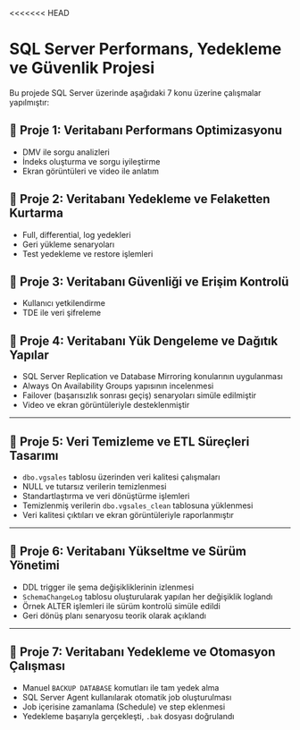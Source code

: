<<<<<<< HEAD
# SQL Server Performans, Yedekleme ve Güvenlik Projesi

Bu projede SQL Server üzerinde aşağıdaki 7 konu üzerine çalışmalar yapılmıştır:

## 🔹 Proje 1: Veritabanı Performans Optimizasyonu
- DMV ile sorgu analizleri
- İndeks oluşturma ve sorgu iyileştirme
- Ekran görüntüleri ve video ile anlatım

## 🔹 Proje 2: Veritabanı Yedekleme ve Felaketten Kurtarma
- Full, differential, log yedekleri
- Geri yükleme senaryoları
- Test yedekleme ve restore işlemleri

## 🔹 Proje 3: Veritabanı Güvenliği ve Erişim Kontrolü
- Kullanıcı yetkilendirme
- TDE ile veri şifreleme

## 🔹 **Proje 4: Veritabanı Yük Dengeleme ve Dağıtık Yapılar**

- SQL Server Replication ve Database Mirroring konularının uygulanması  
- Always On Availability Groups yapısının incelenmesi  
- Failover (başarısızlık sonrası geçiş) senaryoları simüle edilmiştir  
- Video ve ekran görüntüleriyle desteklenmiştir  

---

## 🔹 **Proje 5: Veri Temizleme ve ETL Süreçleri Tasarımı**

- `dbo.vgsales` tablosu üzerinden veri kalitesi çalışmaları  
- NULL ve tutarsız verilerin temizlenmesi  
- Standartlaştırma ve veri dönüştürme işlemleri  
- Temizlenmiş verilerin `dbo.vgsales_clean` tablosuna yüklenmesi  
- Veri kalitesi çıktıları ve ekran görüntüleriyle raporlanmıştır  

---

## 🔹 **Proje 6: Veritabanı Yükseltme ve Sürüm Yönetimi**

- DDL trigger ile şema değişikliklerinin izlenmesi  
- `SchemaChangeLog` tablosu oluşturularak yapılan her değişiklik loglandı  
- Örnek ALTER işlemleri ile sürüm kontrolü simüle edildi  
- Geri dönüş planı senaryosu teorik olarak açıklandı  

---

## 🔹 **Proje 7: Veritabanı Yedekleme ve Otomasyon Çalışması**

- Manuel `BACKUP DATABASE` komutları ile tam yedek alma  
- SQL Server Agent kullanılarak otomatik job oluşturulması  
- Job içerisine zamanlama (Schedule) ve step eklenmesi  
- Yedekleme başarıyla gerçekleşti, `.bak` dosyası doğrulandı  
